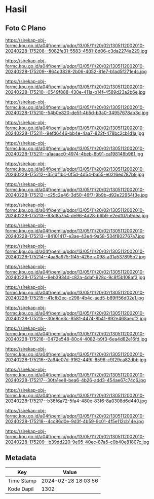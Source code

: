 # Hasil

## Foto C Plano

https://sirekap-obj-formc.kpu.go.id/a04f/pemilu/pdpr/13/05/11/20/02/1305112002010-20240228-175208--5082fe31-5583-4581-8d06-c3da2274a229.jpg

https://sirekap-obj-formc.kpu.go.id/a04f/pemilu/pdpr/13/05/11/20/02/1305112002010-20240228-175209--864d3828-2b06-4052-81e7-b1ad5f271e4c.jpg

https://sirekap-obj-formc.kpu.go.id/a04f/pemilu/pdpr/13/05/11/20/02/1305112002010-20240228-175210--0549f888-430e-411a-b14f-4589d23a2b6e.jpg

https://sirekap-obj-formc.kpu.go.id/a04f/pemilu/pdpr/13/05/11/20/02/1305112002010-20240228-175210--54b0e820-de5f-4b5d-b3a0-34957678ab3d.jpg

https://sirekap-obj-formc.kpu.go.id/a04f/pemilu/pdpr/13/05/11/20/02/1305112002010-20240228-175211--9efd6446-bb4e-4aa7-822f-478bc2cb1d1a.jpg

https://sirekap-obj-formc.kpu.go.id/a04f/pemilu/pdpr/13/05/11/20/02/1305112002010-20240228-175211--a1aaaac0-4974-4beb-8b91-ca198148b961.jpg

https://sirekap-obj-formc.kpu.go.id/a04f/pemilu/pdpr/13/05/11/20/02/1305112002010-20240228-175212--351df1bc-0f5d-4d54-ba55-e0216ed787b9.jpg

https://sirekap-obj-formc.kpu.go.id/a04f/pemilu/pdpr/13/05/11/20/02/1305112002010-20240228-175212--c25c2e46-3d50-46f7-9b9b-d92e22954f3e.jpg

https://sirekap-obj-formc.kpu.go.id/a04f/pemilu/pdpr/13/05/11/20/02/1305112002010-20240228-175213--93d8a754-de96-4d28-b6b9-e2edf07b9dea.jpg

https://sirekap-obj-formc.kpu.go.id/a04f/pemilu/pdpr/13/05/11/20/02/1305112002010-20240228-175213--84101417-e3ae-43e4-9a58-534f802767a7.jpg

https://sirekap-obj-formc.kpu.go.id/a04f/pemilu/pdpr/13/05/11/20/02/1305112002010-20240228-175214--4aa8a975-1f45-426e-a098-a31a537895b2.jpg

https://sirekap-obj-formc.kpu.go.id/a04f/pemilu/pdpr/13/05/11/20/02/1305112002010-20240228-175214--9eb3934d-c82a-4daf-928c-9c8f5b108af3.jpg

https://sirekap-obj-formc.kpu.go.id/a04f/pemilu/pdpr/13/05/11/20/02/1305112002010-20240228-175215--41cfb2ec-c298-4b4c-aed5-b89ff56d02e1.jpg

https://sirekap-obj-formc.kpu.go.id/a04f/pemilu/pdpr/13/05/11/20/02/1305112002010-20240228-175215--30e8ce3c-8581-4474-8b41-892e468aecf2.jpg

https://sirekap-obj-formc.kpu.go.id/a04f/pemilu/pdpr/13/05/11/20/02/1305112002010-20240228-175216--0472e548-80c4-4082-b9f3-6ea4d82e16fd.jpg

https://sirekap-obj-formc.kpu.go.id/a04f/pemilu/pdpr/13/05/11/20/02/1305112002010-20240228-175216--2a94e07d-9162-449f-8596-c9f29ca82dbb.jpg

https://sirekap-obj-formc.kpu.go.id/a04f/pemilu/pdpr/13/05/11/20/02/1305112002010-20240228-175217--30fa1ee8-bea6-4b26-add3-454ae67c74c6.jpg

https://sirekap-obj-formc.kpu.go.id/a04f/pemilu/pdpr/13/05/11/20/02/1305112002010-20240228-175217--b36f6a72-5fa4-480e-83f6-8a0308d6d440.jpg

https://sirekap-obj-formc.kpu.go.id/a04f/pemilu/pdpr/13/05/11/20/02/1305112002010-20240228-175218--4cc86d0e-9d3f-4b59-9c01-4f5e112cb14e.jpg

https://sirekap-obj-formc.kpu.go.id/a04f/pemilu/pdpr/13/05/11/20/02/1305112002010-20240228-175209--b39dd220-9e95-40ec-87a5-c0b40e81807c.jpg


## Metadata

| Key        | Value               |
| ---------- | ------------------- |
| Time Stamp | 2024-02-28 18:03:56 |
| Kode Dapil | 1302                |



